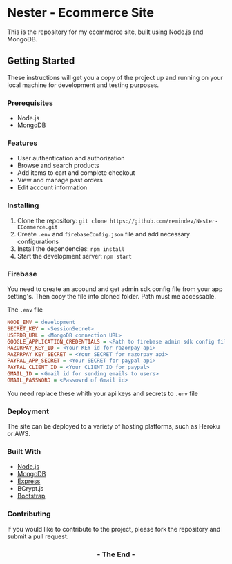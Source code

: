 



# Nester - Ecommerce Site

This is the repository for my ecommerce site, built using Node.js and MongoDB.

## Getting Started

These instructions will get you a copy of the project up and running on your local machine for development and testing purposes.

### Prerequisites

- Node.js
- MongoDB

### Features

- User authentication and authorization
- Browse and search products
- Add items to cart and complete checkout
- View and manage past orders
- Edit account information

### Installing

1. Clone the repository: `git clone https://github.com/remindev/Nester-ECommerce.git`
2. Create `.env` and `firebaseConfig.json` file and add necessary configurations
3. Install the dependencies: `npm install`
4. Start the development server: `npm start`

### Firebase

You need to create an accound and get admin sdk config file from your app setting's. Then copy the file into cloned folder. Path must me accessable.

The `.env` file

```ini
NODE_ENV = development
SECRET_KEY = <SessionSecret>
USERDB_URL = <MongoDB connection URL>
GOOGLE_APPLICATION_CREDENTIALS = <Path to firebase admin sdk config file>
RAZORPAY_KEY_ID = <Your KEY id for razorpay api>
RAZPRPAY_KEY_SECRET = <Your SECRET for razorpay api>
PAYPAL_APP_SECRET = <Your SECRET for paypal api>
PAYPAL_CLIENT_ID = <Your CLIENT ID for paypal>
GMAIL_ID = <Gmail id for sending emails to users>
GMAIL_PASSWORD = <Passowrd of Gmail id>
```

You need replace these whith your api keys and secrets to `.env` file

### Deployment

The site can be deployed to a variety of hosting platforms, such as Heroku or AWS.

### Built With

- [Node.js](https://nodejs.org/)
- [MongoDB](https://www.mongodb.com/)
- [Express](https://expressjs.com/)
- BCrypt.js
- [Bootstrap](https://getbootstrap.com/)

### Contributing

If you would like to contribute to the project, please fork the repository and submit a pull request.

### <h3 style="text-align:center">- The End -</h3>
